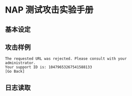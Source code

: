# NAP 测试攻击实验手册

## 基本设定

## 攻击样例

 
```
The requested URL was rejected. Please consult with your administrator.
Your support ID is: 10479653267541588133
[Go Back]
```

## 日志读取

